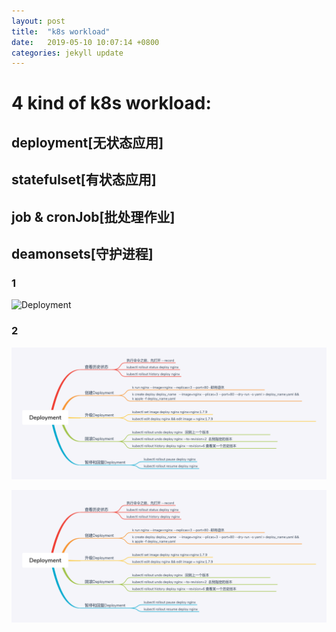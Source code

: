 ```yaml
---
layout: post
title:  "k8s workload"
date:   2019-05-10 10:07:14 +0800
categories: jekyll update
---
```

# 4 kind of k8s workload:

## deployment[无状态应用]

## statefulset[有状态应用]
## job & cronJob[批处理作业]
## deamonsets[守护进程]

### 1
![Deployment](Deployment.png)

### 2
![Deployment](../assets/img/Deployment.png)

![](https://raw.githubusercontent.com/latermonk/latermonk.github.io/master/assets/img/Deployment.png)



